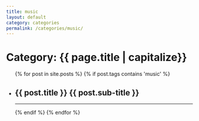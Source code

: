 ```yaml
---
title: music
layout: default
category: categories
permalink: /categories/music/
---
```


<h1 class="page-heading">Category: {{ page.title | capitalize}}</h1>

<div class="home">
  <ul class="post-list">
		{% for post in site.posts %}
	    {% if post.tags contains 'music' %}
				<li onclick="location.href='{{ post.url | prepend: site.baseurl }}'">
          <h2>
            <a class="post-link" >{{ post.title }}</a>
            <a class="post-sublink" >{{ post.sub-title }}</a>
          </h2>
          <hr class="division">
        </li>
			{% endif %}
		{% endfor %}
	</ul>
</div>